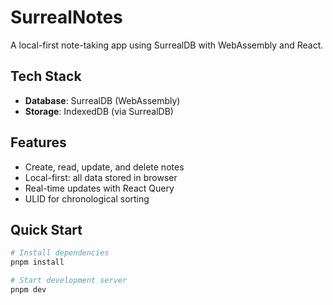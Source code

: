 # SurrealNotes

A local-first note-taking app using SurrealDB with WebAssembly and React.

## Tech Stack

- **Database**: SurrealDB (WebAssembly)
- **Storage**: IndexedDB (via SurrealDB)

## Features

- Create, read, update, and delete notes
- Local-first: all data stored in browser
- Real-time updates with React Query
- ULID for chronological sorting

## Quick Start

```bash
# Install dependencies
pnpm install

# Start development server
pnpm dev
```